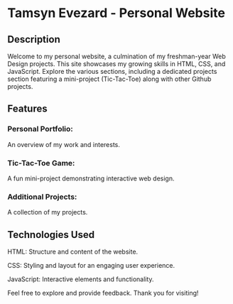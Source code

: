 # Tamsyn Evezard - Personal Website

## Description

Welcome to my personal website, a culmination of my freshman-year Web Design projects. This site showcases my growing skills in HTML, CSS, and JavaScript. Explore the various sections, including a dedicated projects section featuring a mini-project (Tic-Tac-Toe) along with other Github projects.

## Features

### Personal Portfolio: 
An overview of my work and interests.

### Tic-Tac-Toe Game: 
A fun mini-project demonstrating interactive web design.

### Additional Projects: 
A collection of my projects.


## Technologies Used

HTML: Structure and content of the website.

CSS: Styling and layout for an engaging user experience.

JavaScript: Interactive elements and functionality.


Feel free to explore and provide feedback. Thank you for visiting!
